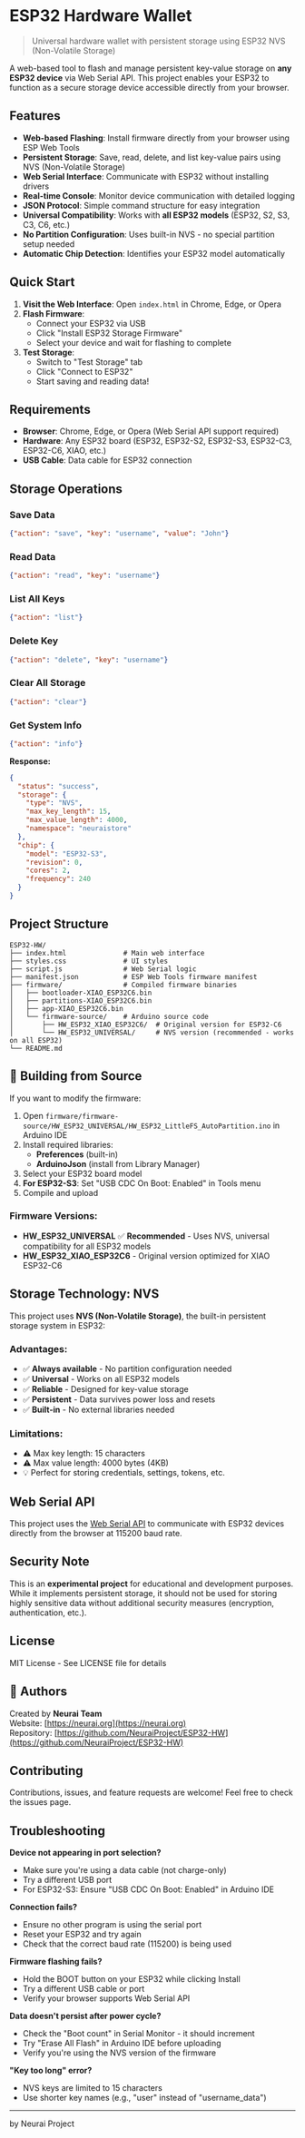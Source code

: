 # ESP32 Hardware Wallet

> Universal hardware wallet with persistent storage using ESP32 NVS (Non-Volatile Storage)

A web-based tool to flash and manage persistent key-value storage on **any ESP32 device** via Web Serial API. This project enables your ESP32 to function as a secure storage device accessible directly from your browser.

## Features

- **Web-based Flashing**: Install firmware directly from your browser using ESP Web Tools
- **Persistent Storage**: Save, read, delete, and list key-value pairs using NVS (Non-Volatile Storage)
- **Web Serial Interface**: Communicate with ESP32 without installing drivers
- **Real-time Console**: Monitor device communication with detailed logging
- **JSON Protocol**: Simple command structure for easy integration
- **Universal Compatibility**: Works with **all ESP32 models** (ESP32, S2, S3, C3, C6, etc.)
- **No Partition Configuration**: Uses built-in NVS - no special partition setup needed
- **Automatic Chip Detection**: Identifies your ESP32 model automatically

## Quick Start

1. **Visit the Web Interface**: Open `index.html` in Chrome, Edge, or Opera
2. **Flash Firmware**: 
   - Connect your ESP32 via USB
   - Click "Install ESP32 Storage Firmware"
   - Select your device and wait for flashing to complete
3. **Test Storage**:
   - Switch to "Test Storage" tab
   - Click "Connect to ESP32"
   - Start saving and reading data!

## Requirements

- **Browser**: Chrome, Edge, or Opera (Web Serial API support required)
- **Hardware**: Any ESP32 board (ESP32, ESP32-S2, ESP32-S3, ESP32-C3, ESP32-C6, XIAO, etc.)
- **USB Cable**: Data cable for ESP32 connection

## Storage Operations

### Save Data
```json
{"action": "save", "key": "username", "value": "John"}
```

### Read Data
```json
{"action": "read", "key": "username"}
```

### List All Keys
```json
{"action": "list"}
```

### Delete Key
```json
{"action": "delete", "key": "username"}
```

### Clear All Storage
```json
{"action": "clear"}
```

### Get System Info
```json
{"action": "info"}
```

**Response:**
```json
{
  "status": "success",
  "storage": {
    "type": "NVS",
    "max_key_length": 15,
    "max_value_length": 4000,
    "namespace": "neuraistore"
  },
  "chip": {
    "model": "ESP32-S3",
    "revision": 0,
    "cores": 2,
    "frequency": 240
  }
}
```

## Project Structure

```
ESP32-HW/
├── index.html              # Main web interface
├── styles.css              # UI styles
├── script.js               # Web Serial logic
├── manifest.json           # ESP Web Tools firmware manifest
├── firmware/               # Compiled firmware binaries
│   ├── bootloader-XIAO_ESP32C6.bin
│   ├── partitions-XIAO_ESP32C6.bin
│   ├── app-XIAO_ESP32C6.bin
│   └── firmware-source/    # Arduino source code
│       ├── HW_ESP32_XIAO_ESP32C6/  # Original version for ESP32-C6
│       └── HW_ESP32_UNIVERSAL/     # NVS version (recommended - works on all ESP32)
└── README.md
```

## 🔧 Building from Source

If you want to modify the firmware:

1. Open `firmware/firmware-source/HW_ESP32_UNIVERSAL/HW_ESP32_LittleFS_AutoPartition.ino` in Arduino IDE
2. Install required libraries:
   - **Preferences** (built-in)
   - **ArduinoJson** (install from Library Manager)
3. Select your ESP32 board model
4. **For ESP32-S3**: Set "USB CDC On Boot: Enabled" in Tools menu
5. Compile and upload

### Firmware Versions:

- **HW_ESP32_UNIVERSAL** ✅ **Recommended** - Uses NVS, universal compatibility for all ESP32 models
- **HW_ESP32_XIAO_ESP32C6** - Original version optimized for XIAO ESP32-C6

## Storage Technology: NVS

This project uses **NVS (Non-Volatile Storage)**, the built-in persistent storage system in ESP32:

### Advantages:
- ✅ **Always available** - No partition configuration needed
- ✅ **Universal** - Works on all ESP32 models
- ✅ **Reliable** - Designed for key-value storage
- ✅ **Persistent** - Data survives power loss and resets
- ✅ **Built-in** - No external libraries needed

### Limitations:
- ⚠️ Max key length: 15 characters
- ⚠️ Max value length: 4000 bytes (4KB)
- 💡 Perfect for storing credentials, settings, tokens, etc.

## Web Serial API

This project uses the [Web Serial API](https://developer.mozilla.org/en-US/docs/Web/API/Web_Serial_API) to communicate with ESP32 devices directly from the browser at 115200 baud rate.

## Security Note

This is an **experimental project** for educational and development purposes. While it implements persistent storage, it should not be used for storing highly sensitive data without additional security measures (encryption, authentication, etc.).

## License

MIT License - See LICENSE file for details

## 👥 Authors

Created by **Neurai Team**  
Website: [https://neurai.org](https://neurai.org)  
Repository: [https://github.com/NeuraiProject/ESP32-HW](https://github.com/NeuraiProject/ESP32-HW)

## Contributing

Contributions, issues, and feature requests are welcome! Feel free to check the issues page.

## Troubleshooting

**Device not appearing in port selection?**
- Make sure you're using a data cable (not charge-only)
- Try a different USB port
- For ESP32-S3: Ensure "USB CDC On Boot: Enabled" in Arduino IDE

**Connection fails?**
- Ensure no other program is using the serial port
- Reset your ESP32 and try again
- Check that the correct baud rate (115200) is being used

**Firmware flashing fails?**
- Hold the BOOT button on your ESP32 while clicking Install
- Try a different USB cable or port
- Verify your browser supports Web Serial API

**Data doesn't persist after power cycle?**
- Check the "Boot count" in Serial Monitor - it should increment
- Try "Erase All Flash" in Arduino IDE before uploading
- Verify you're using the NVS version of the firmware

**"Key too long" error?**
- NVS keys are limited to 15 characters
- Use shorter key names (e.g., "user" instead of "username_data")

---

by Neurai Project
